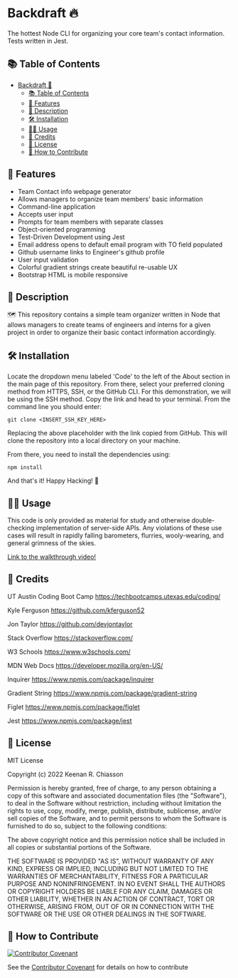 # Backdraft 🔥

The hottest Node CLI for organizing your core team's contact information. Tests written in Jest.

## 📚 Table of Contents

- [Backdraft 🌁](#Backdraft-)
  - [📚 Table of Contents](#-table-of-contents)
  - [🧾 Features](#-features)
  - [📖 Description](#-description)
  - [🛠️ Installation](#️-installation)
  - [👨‍🏫 Usage](#-usage)
  - [🥂 Credits](#-credits)
  - [📇 License](#-license)
  - [👋 How to Contribute](#-how-to-contribute)

## 🧾 Features

- Team Contact info webpage generator
- Allows managers to organize team members' basic information
- Command-line application
- Accepts user input
- Prompts for team members with separate classes
- Object-oriented programming
- Test-Driven Development using Jest
- Email address opens to default email program with TO field populated
- Github username links to Engineer's github profile
- User input validation
- Colorful gradient strings create beautiful re-usable UX
- Bootstrap HTML is mobile responsive

## 📖 Description

🗺️ This repository contains a simple team organizer written in Node that allows managers to create teams of engineers and interns for a given project in order to organize their basic contact information accordingly. 

## 🛠️ Installation
  Locate the dropdown menu labeled 'Code' to the left of the About section in the main page of this repository. From there, select your preferred cloning method from HTTPS, SSH, or the GitHub CLI. For this demonstration, we will be using the SSH method. Copy the link and head to your terminal. From the command line you should enter:

  ```
  git clone <INSERT_SSH_KEY_HERE>
  ```

  Replacing the above placeholder with the link copied from GitHub. This will clone the repository into a local directory on your machine.

  From there, you need to install the dependencies using:

  ```
  npm install
  ```

   And that's it! Happy Hacking! 🚀

## 👨‍🏫 Usage

This code is only provided as material for study and otherwise double-checking implementation of server-side APIs. Any violations of these use cases will result in rapidly falling barometers, flurries, wooly-wearing, and general grimness of the skies. 

[Link to the walkthrough video!](media/walkthrough.mp4)

## 🥂 Credits

UT Austin Coding Boot Camp https://techbootcamps.utexas.edu/coding/

Kyle Ferguson https://github.com/kferguson52

Jon Taylor https://github.com/devjontaylor

Stack Overflow https://stackoverflow.com/

W3 Schools https://www.w3schools.com/

MDN Web Docs https://developer.mozilla.org/en-US/

Inquirer https://www.npmjs.com/package/inquirer

Gradient String https://www.npmjs.com/package/gradient-string

Figlet https://www.npmjs.com/package/figlet

Jest https://www.npmjs.com/package/jest

## 📇 License

MIT License

Copyright (c) 2022 Keenan R. Chiasson

Permission is hereby granted, free of charge, to any person obtaining a copy
of this software and associated documentation files (the "Software"), to deal
in the Software without restriction, including without limitation the rights
to use, copy, modify, merge, publish, distribute, sublicense, and/or sell
copies of the Software, and to permit persons to whom the Software is
furnished to do so, subject to the following conditions:

The above copyright notice and this permission notice shall be included in all
copies or substantial portions of the Software.

THE SOFTWARE IS PROVIDED "AS IS", WITHOUT WARRANTY OF ANY KIND, EXPRESS OR
IMPLIED, INCLUDING BUT NOT LIMITED TO THE WARRANTIES OF MERCHANTABILITY,
FITNESS FOR A PARTICULAR PURPOSE AND NONINFRINGEMENT. IN NO EVENT SHALL THE
AUTHORS OR COPYRIGHT HOLDERS BE LIABLE FOR ANY CLAIM, DAMAGES OR OTHER
LIABILITY, WHETHER IN AN ACTION OF CONTRACT, TORT OR OTHERWISE, ARISING FROM,
OUT OF OR IN CONNECTION WITH THE SOFTWARE OR THE USE OR OTHER DEALINGS IN THE
SOFTWARE.

## 👋 How to Contribute

[![Contributor Covenant](https://img.shields.io/badge/Contributor%20Covenant-2.1-4baaaa.svg)](code_of_conduct.md)

See the [Contributor Covenant](https://www.contributor-covenant.org/) for details on how to contribute
